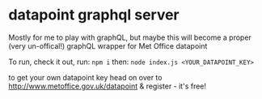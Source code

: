 # datapoint graphql server
Mostly for me to play with graphQL, but maybe this will become a proper (very un-offical!) graphQL wrapper for Met Office datapoint

To run, check it out, run:
```npm i```
then:
```node index.js <YOUR_DATAPOINT_KEY>```

to get your own datapoint key head on over to http://www.metoffice.gov.uk/datapoint & register - it's free!
